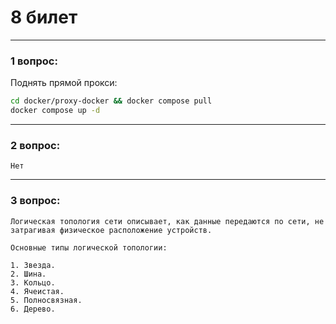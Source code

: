 # 8 билет

---

### 1 вопрос:
Поднять прямой прокси:
```bash
cd docker/proxy-docker && docker compose pull
docker compose up -d
```

---

### 2 вопрос:
```text
Нет
```

---

### 3 вопрос:
```text
Логическая топология сети описывает, как данные передаются по сети, не затрагивая физическое расположение устройств. 

Основные типы логической топологии:

1. Звезда.
2. Шина.
3. Кольцо.
4. Ячеистая.
5. Полносвязная.
6. Дерево.
```